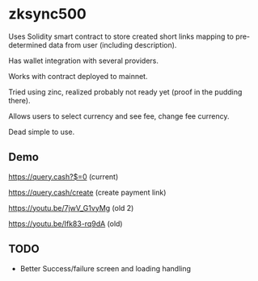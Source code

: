 # zksync500

Uses Solidity smart contract to store created short links mapping to pre-determined data from user (including description).

Has wallet integration with several providers.

Works with contract deployed to mainnet.

Tried using zinc, realized probably not ready yet (proof in the pudding there).

Allows users to select currency and see fee, change fee currency.

Dead simple to use.

## Demo
https://query.cash?$=0 (current)

https://query.cash/create (create payment link)


https://youtu.be/7jwV_G1vyMg (old 2)

https://youtu.be/Ifk83-rq9dA (old)

## TODO
 - Better Success/failure screen and loading handling
